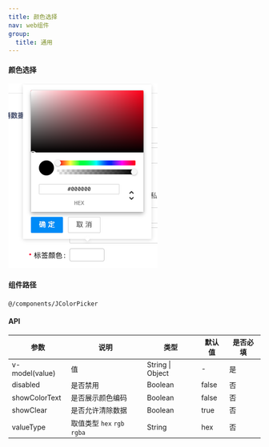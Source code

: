 ```yaml
---
title: 颜色选择
nav: web组件
group:
  title: 通用
---
```


#### 颜色选择

![img](./img/jColorPickerImg.png)

#### 组件路径

`@/components/JColorPicker`

#### API

| 参数           | 说明                        | 类型             | 默认值 | 是否必填 |
| -------------- | --------------------------- | ---------------- | ------ | -------- |
| v-model(value) | 值                          | String \| Object | -      | 是       |
| disabled       | 是否禁用                    | Boolean          | false  | 否       |
| showColorText  | 是否展示颜色编码            | Boolean          | false  | 否       |
| showClear      | 是否允许清除数据            | Boolean          | true   | 否       |
| valueType      | 取值类型 `hex` `rgb` `rgba` | String           | hex    | 否       |
